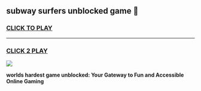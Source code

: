 
## subway surfers unblocked game 👋
<h3>
<a href="https://premium.freeplayer.one?title=subway_surfers_unblocked_game&ref=13F">CLICK TO PLAY</a></h3>
<hr>

<h3>
<a href="https://premium.freeplayer.one?title=subway_surfers_unblocked_game&ref=13F">CLICK 2 PLAY</a>
  
</h3>

<a href="https://premium.freeplayer.one?title=subway_surfers_unblocked_game&ref=12F/"><img src="https://clearcache.store/games.png"></a>


**worlds hardest game unblocked: Your Gateway to Fun and Accessible Online Gaming**
